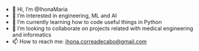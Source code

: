 - 👋 Hi, I’m @IhonaMaria
- 👀 I’m interested in engineering, ML and AI 
- 🌱 I’m currently learning how to code useful things in Python
- 💞️ I’m looking to collaborate on projects related with medical engineering and informatics
- 📫 How to reach me: ihona.correadecabo@gmail.com

<!---
IhonaMaria/IhonaMaria is a ✨ special ✨ repository because its `README.md` (this file) appears on your GitHub profile.
You can click the Preview link to take a look at your changes.
--->
